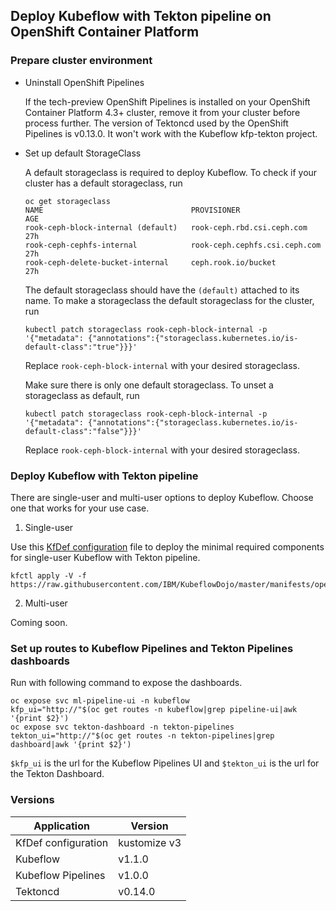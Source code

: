 ## Deploy Kubeflow with Tekton pipeline on OpenShift Container Platform

### Prepare cluster environment

* Uninstall OpenShift Pipelines

  If the tech-preview OpenShift Pipelines is installed on your OpenShift Container Platform 4.3+ cluster, remove it from your cluster before process further. The version of Tektoncd used by the OpenShift Pipelines is v0.13.0. It won't work with the Kubeflow kfp-tekton project.
  
* Set up default StorageClass

  A default storageclass is required to deploy Kubeflow. To check if your cluster has a default storageclass, run

  ```shell
  oc get storageclass
  NAME                                 PROVISIONER                     AGE
  rook-ceph-block-internal (default)   rook-ceph.rbd.csi.ceph.com      27h
  rook-ceph-cephfs-internal            rook-ceph.cephfs.csi.ceph.com   27h
  rook-ceph-delete-bucket-internal     ceph.rook.io/bucket             27h
  ```

  The default storageclass should have the `(default)` attached to its name. To make a storageclass the default storageclass for the cluster, run

  ```shell
  kubectl patch storageclass rook-ceph-block-internal -p '{"metadata": {"annotations":{"storageclass.kubernetes.io/is-default-class":"true"}}}'
  ```

  Replace `rook-ceph-block-internal` with your desired storageclass.

  Make sure there is only one default storageclass. To unset a storageclass as default, run


  ```shell
  kubectl patch storageclass rook-ceph-block-internal -p '{"metadata": {"annotations":{"storageclass.kubernetes.io/is-default-class":"false"}}}'
  ```

  Replace `rook-ceph-block-internal` with your desired storageclass.

### Deploy Kubeflow with Tekton pipeline

There are single-user and multi-user options to deploy Kubeflow. Choose one that works for your use case.

1. Single-user

Use this [KfDef configuration](./kfctl_tekton_openshift_minimal.v1.1.0.yaml) file to deploy the minimal required components for single-user Kubeflow with Tekton pipeline.

```shell
kfctl apply -V -f https://raw.githubusercontent.com/IBM/KubeflowDojo/master/manifests/openshift/kfctl_tekton_openshift_minimal.v1.1.0.yaml
```

2. Multi-user

Coming soon.

### Set up routes to Kubeflow Pipelines and Tekton Pipelines dashboards

Run with following command to expose the dashboards.

```shell
oc expose svc ml-pipeline-ui -n kubeflow
kfp_ui="http://"$(oc get routes -n kubeflow|grep pipeline-ui|awk '{print $2}')
oc expose svc tekton-dashboard -n tekton-pipelines
tekton_ui="http://"$(oc get routes -n tekton-pipelines|grep dashboard|awk '{print $2}')
```

`$kfp_ui` is the url for the Kubeflow Pipelines UI and `$tekton_ui` is the url for the Tekton Dashboard.

### Versions

|Application|Version|
|---|---|
|KfDef configuration|kustomize v3|
|Kubeflow|v1.1.0|
|Kubeflow Pipelines|v1.0.0|
|Tektoncd|v0.14.0|
